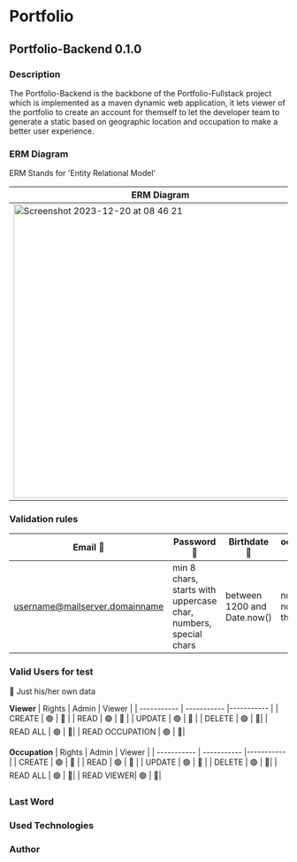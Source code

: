 # Portfolio

## Portfolio-Backend 0.1.0

### Description

The Portfolio-Backend is the backbone of the Portfolio-Fullstack project which is implemented as a maven dynamic web application, it lets viewer of the portfolio to create an account for themself to let the developer team to generate a static based on geographic location and occupation to make a better user experience.



### ERM Diagram

ERM Stands for 'Entity Relational Model'

| ERM Diagram | 
| ----------- |
| <img width="531" alt="Screenshot 2023-12-20 at 08 46 21" src="https://github.com/Nsrri/Portfolio-FullStack/assets/90839245/244c634e-56b6-4e8a-a3c7-6980388a02ec">|


### Validation rules
| Email 📧      | Password 🔑 | Birthdate 📆 | occupation name |
| ----------- | ----------- |----------- |----------- |
| username@mailserver.domainname | min 8 chars, starts with uppercase char, numbers, special chars  | between 1200 and Date.now() | not null and not shorter than 3 |




### Valid Users for test


🔵 Just his/her own data

**Viewer**
| Rights     | Admin | Viewer | 
| ----------- | ----------- |----------- |
| CREATE | 🟢  | 🔵 | 
| READ | 🟢 | 🔵 | 
| UPDATE | 🟢 | 🔵 | 
| DELETE | 🟢 | 🔴| 
| READ ALL | 🟢 | 🔴| 
| READ OCCUPATION | 🟢 | 🔴| 


**Occupation**
| Rights     | Admin | Viewer | 
| ----------- | ----------- |----------- |
| CREATE | 🟢  | 🔴 | 
| READ | 🟢 | 🔴 | 
| UPDATE | 🟢 | 🔴 | 
| DELETE | 🟢 | 🔴| 
| READ ALL | 🟢 | 🔴| 
| READ VIEWER| 🟢 | 🔴| 


### Last Word


### Used Technologies


### Author




